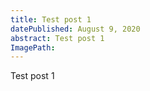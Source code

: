 ```yaml
---
title: Test post 1
datePublished: August 9, 2020
abstract: Test post 1
ImagePath: 
---
```


Test post 1